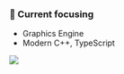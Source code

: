 ### 📝 Current focusing

- Graphics Engine
- Modern C++, TypeScript

<div>
  <img src="https://github-readme-stats.vercel.app/api?username=Autokaka&show_icons=true&icon_color=805AD5&text_color=718096&bg_color=ffffff&hide_title=true&hide_border=true&count_private=true&hide=contribs,issues" />
</div>
